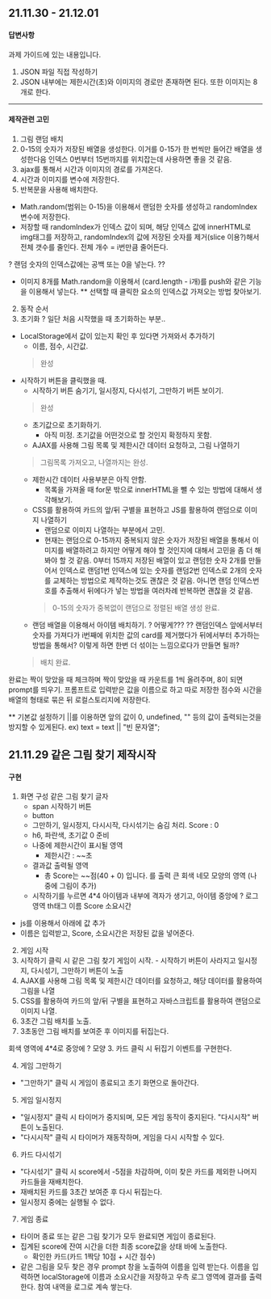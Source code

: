 ## 21.11.30 - 21.12.01
#### 답변사항
과제 가이드에 있는 내용입니다.
1. JSON 파일 직접 작성하기
2. JSON 내부에는 제한시간(초)와 이미지의 경로만 존재하면 된다. 또한 이미지는 8개로 한다. 
----------
#### 제작관련 고민
1. 그림 랜덤 배치
  1. 0-15의 숫자가 저장된 배열을 생성한다.
  이거를 0-15가 한 번씩만 들어간 배열을 생성한다음 인덱스 0번부터 15번까지를 위치잡는데 사용하면 좋을 것 같음.
  2. ajax를 통해서 시간과 이미지의 경로를 가져온다.
  3. 시간과 이미지를 변수에 저장한다.
  4. 반복문을 사용해 배치한다.
  - Math.random(범위는 0-15)을 이용해서 랜덤한 숫자를 생성하고 randomIndex 변수에 저장한다.
  - 저장할 때 randomIndex가 인덱스 값이 되며, 해당 인덱스 값에 innerHTML로 img태그를 저장하고, randomIndex의 값에 저장된 숫자를 제거(slice 이용?)해서 전체 갯수를 줄인다.
  전체 개수 = i번만큼 줄어든다.

  ? 랜덤 숫자의 인덱스값에는 공백 또는 0을 넣는다.
  ?? 
  - 이미지 8개를 Math.random을 이용해서 (card.length - i개)를
  push와 같은 기능을 이용해서 넣는다.
** 선택할 때 클릭한 요소의 인덱스값 가져오는 방법 찾아보기.
2. 동작 순서
  1. 초기화
  ? 일단 처음 시작했을 때 초기화하는 부분..
  - LocalStorage에서 값이 있는지 확인 후 있다면 가져와서 추가하기
    - 이름, 점수, 시간값.
    > 완성
  - 시작하기 버튼을 클릭했을 때.
    - 시작하기 버튼 숨기기, 일시정지, 다시섞기, 그만하기 버튼 보이기.
    > 완성
    - 초기값으로 초기화하기.
      - 아직 미정. 초기값을 어떤것으로 할 것인지 확정하지 못함.
    - AJAX를 사용해 그림 목록 및 제한시간 데이터 요청하고, 그림 나열하기
    > 그림목록 가져오고, 나열까지는 완성.
    + 제한시간 데이터 사용부분은 아직 안함.
      - 목록을 가져올 때 for문 밖으로 innerHTML을 뺄 수 있는 방법에 대해서 생각해보기.
    - CSS를 활용하여 카드의 앞/뒤 구별을 표현하고 JS를 활용하여 랜덤으로 이미지 나열하기
      - 랜덤으로 이미지 나열하는 부분에서 고민.
      - 현재는 랜덤으로 0-15까지 중복되지 않은 숫자가 저장된 배열을 통해서 이미지를 배열하려고 하지만 어떻게 해야 할 것인지에 대해서 고민을 좀 더 해봐야 할 것 같음.
        0부터 15까지 저장된 배열이 있고 랜덤한 숫자 2개를 만들어서 인덱스로 랜덤1번 인덱스에 있는 숫자를 랜덤2번 인덱스로 2개의 숫자를 교체하는 방법으로 제작하는것도 괜찮은 것 같음.
        아니면 랜덤 인덱스번호를 추출해서 뒤에다가 넣는 방법을 여러차례 반복하면 괜찮을 것 같음.
      > 0-15의 숫자가 중복없이 랜덤으로 정렬된 배열 생성 완료.
    - 랜덤 배열을 이용해서 아이템 배치하기.
      ? 어떻게???
      ?? 랜덤인덱스 앞에서부터 숫자를 가져다가
      i번째에 위치한 값의 card를 제거했다가 뒤에서부터 추가하는 방법을 통해서? 이렇게 하면 한번 더 섞이는 느낌으로다가 만들면 될까?
    > 배치 완료.

완료는 짝이 맞았을 때 체크하며 짝이 맞았을 때 카운트를 1씩 올려주며, 8이 되면 prompt를 띄우기.
프롬프트로 입력받은 값을 이름으로 하고
따로 저장한 점수와 시간을 배열의 형태로 묶은 뒤 로컬스토리지에 저장한다.

** 기본값 설정하기
  ||를 이용하면 앞의 값이 0, undefined, "" 등의 값이 출력되는것을 방지할 수 있게된다.
ex)
text = text || "빈 문자열";
## 21.11.29 같은 그림 찾기 제작시작
#### 구현
1. 화면 구성
  같은 그림 찾기 글자
    - span
  시작하기 버튼
    - button
    - 그만하기, 일시정지, 다시시작, 다시섞기는 숨김 처리.
  Score : 0
    - h6, 파란색, 초기값 0
  준비
    - 나중에 제한시간이 표시될 영역
      - 제한시간 : ~~초
    - 결과값 출력될 영역
      - 총 Score는 ~~점(40 + 0) 입니다.
      를 출력
  큰 회색 네모 모양의 영역 (나중에 그림이 추가)
    - 시작하기를 누르면 4*4 아이템과 내부에 격자가 생기고, 아이템 중앙에 ?
  로그 영역
  th태그 이름 Score 소요시간
  - js를 이용해서 아래에 값 추가
  - 이름은 입력받고, Score, 소요시간은 저장된 값을 넣어준다.

2. 게임 시작
  1. 시작하기 클릭 시 같은 그림 찾기 게임이 시작.
    - 시작하기 버튼이 사라지고 일시정지, 다시섞기, 그만하기 버튼이 노출
  2. AJAX를 사용해 그림 목록 및 제한시간 데이터를 요청하고, 해당 데이터를 활용하여 그림을 나열
  3. CSS를 활용하여 카드의 앞/뒤 구별을 표현하고 자바스크립트를 활용하여 랜덤으로 이미지 나열.
  4. 3초간 그림 배치를 노출.
  5. 3초동안 그림 배치를 보여준 후 이미지를 뒤집는다.
  
  회색 영역에 4*4로 중앙에 ? 모양
3. 카드 클릭 시 뒤집기 이벤트를 구현한다.

4. 게임 그만하기
  - "그만하기" 클릭 시 게임이 종료되고 초기 화면으로 돌아간다.

5. 게임 일시정지
  - "일시정지" 클릭 시 타이머가 중지되며, 모든 게임 동작이 중지된다. "다시시작" 버튼이 노출된다.
  - "다시시작" 클릭 시 타이머가 재동작하며, 게임을 다시 시작할 수 있다.

6. 카드 다시섞기
  - "다시섞기" 클릭 시 score에서 -5점을 차감하며, 이미 찾은 카드를 제외한 나머지 카드들을 재배치한다.
  - 재배치된 카드를 3초간 보여준 후 다시 뒤집는다.
  - 일시정지 중에는 실행될 수 없다.
  
7. 게임 종료
  - 타이머 종료 또는 같은 그림 찾기가 모두 완료되면 게임이 종료된다.
  - 집계된 score에 잔여 시간을 더한 최종 score값을 상태 바에 노출한다.
    - 확인한 카드(카드 1짝당 10점 + 시간 점수)
  - 같은 그림을 모두 찾은 경우 prompt 창을 노출하여 이름을 입력 받는다. 이름을 입력하면 localStorage에 이름과 소요시간을 저장하고 우측 로그 영역에 결과를 출력한다. 참여 내역을 로그로 계속 쌓는다.
